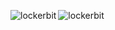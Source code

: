 


<p>
<img align="left" src="https://github-readme-stats.vercel.app/api/top-langs?username=lockerbit&show_icons=true" alt ="lockerbit" />
<img align="left" src="https://github-readme-stats.vercel.app/api?username=lockrbit&show_icons=true&theme=radical" alt ="lockerbit" />

</p>

